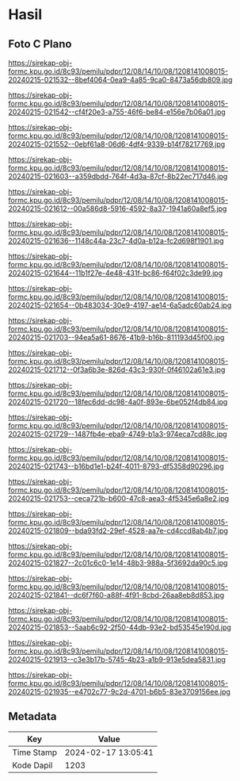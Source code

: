 # Hasil

## Foto C Plano

https://sirekap-obj-formc.kpu.go.id/8c93/pemilu/pdpr/12/08/14/10/08/1208141008015-20240215-021532--8bef4064-0ea9-4a85-9ca0-8473a56db809.jpg

https://sirekap-obj-formc.kpu.go.id/8c93/pemilu/pdpr/12/08/14/10/08/1208141008015-20240215-021542--cf4f20e3-a755-46f6-be84-e156e7b06a01.jpg

https://sirekap-obj-formc.kpu.go.id/8c93/pemilu/pdpr/12/08/14/10/08/1208141008015-20240215-021552--0ebf61a8-06d6-4df4-9339-b14f78217769.jpg

https://sirekap-obj-formc.kpu.go.id/8c93/pemilu/pdpr/12/08/14/10/08/1208141008015-20240215-021603--a359dbdd-764f-4d3a-87cf-8b22ec717d46.jpg

https://sirekap-obj-formc.kpu.go.id/8c93/pemilu/pdpr/12/08/14/10/08/1208141008015-20240215-021612--00a586d8-5916-4592-8a37-1941a60a8ef5.jpg

https://sirekap-obj-formc.kpu.go.id/8c93/pemilu/pdpr/12/08/14/10/08/1208141008015-20240215-021636--1148c44a-23c7-4d0a-b12a-fc2d698f1901.jpg

https://sirekap-obj-formc.kpu.go.id/8c93/pemilu/pdpr/12/08/14/10/08/1208141008015-20240215-021644--11b1f27e-4e48-431f-bc86-f64f02c3de99.jpg

https://sirekap-obj-formc.kpu.go.id/8c93/pemilu/pdpr/12/08/14/10/08/1208141008015-20240215-021654--0b483034-30e9-4197-ae14-6a5adc60ab24.jpg

https://sirekap-obj-formc.kpu.go.id/8c93/pemilu/pdpr/12/08/14/10/08/1208141008015-20240215-021703--94ea5a61-8676-41b9-b16b-811193d45f00.jpg

https://sirekap-obj-formc.kpu.go.id/8c93/pemilu/pdpr/12/08/14/10/08/1208141008015-20240215-021712--0f3a6b3e-826d-43c3-930f-0f46102a61e3.jpg

https://sirekap-obj-formc.kpu.go.id/8c93/pemilu/pdpr/12/08/14/10/08/1208141008015-20240215-021720--18fec6dd-dc98-4a0f-893e-6be052f4db84.jpg

https://sirekap-obj-formc.kpu.go.id/8c93/pemilu/pdpr/12/08/14/10/08/1208141008015-20240215-021729--1487fb4e-eba9-4749-b1a3-974eca7cd88c.jpg

https://sirekap-obj-formc.kpu.go.id/8c93/pemilu/pdpr/12/08/14/10/08/1208141008015-20240215-021743--b16bd1e1-b24f-4011-8793-df5358d90296.jpg

https://sirekap-obj-formc.kpu.go.id/8c93/pemilu/pdpr/12/08/14/10/08/1208141008015-20240215-021753--ceca721b-b600-47c8-aea3-4f5345e6a8e2.jpg

https://sirekap-obj-formc.kpu.go.id/8c93/pemilu/pdpr/12/08/14/10/08/1208141008015-20240215-021809--bda93fd2-29ef-4528-aa7e-cd4ccd8ab4b7.jpg

https://sirekap-obj-formc.kpu.go.id/8c93/pemilu/pdpr/12/08/14/10/08/1208141008015-20240215-021827--2c01c6c0-1e14-48b3-988a-5f3692da90c5.jpg

https://sirekap-obj-formc.kpu.go.id/8c93/pemilu/pdpr/12/08/14/10/08/1208141008015-20240215-021841--dc6f7f60-a88f-4f91-8cbd-26aa8eb8d853.jpg

https://sirekap-obj-formc.kpu.go.id/8c93/pemilu/pdpr/12/08/14/10/08/1208141008015-20240215-021853--5aab6c92-2f50-44db-93e2-bd53545e190d.jpg

https://sirekap-obj-formc.kpu.go.id/8c93/pemilu/pdpr/12/08/14/10/08/1208141008015-20240215-021913--c3e3b17b-5745-4b23-a1b9-913e5dea5831.jpg

https://sirekap-obj-formc.kpu.go.id/8c93/pemilu/pdpr/12/08/14/10/08/1208141008015-20240215-021935--e4702c77-9c2d-4701-b6b5-83e3709156ee.jpg


## Metadata

| Key        | Value               |
| ---------- | ------------------- |
| Time Stamp | 2024-02-17 13:05:41 |
| Kode Dapil | 1203                |



